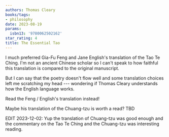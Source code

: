 ```yaml
---
authors: Thomas Cleary
books/tags:
- philosophy
date: 2023-08-19
params:
  isbn13: '9780062502162'
star_rating: 4
title: The Essential Tao
---
```


I much preferred Gia-Fu Feng and Jane English's translation of the Tao Te Ching.
I'm not an ancient Chinese scholar so I can't speak to how faithful this
translation is compared to the original manuscript.

But I can say that the poetry doesn't flow well and some translation choices
left me scratching my head --- wondering if Thomas Cleary understands how the
English language works.

<!--more-->

Read the Feng / English's translation instead!

Maybe his translation of the Chuang-tzu is worth a read? TBD

EDIT 2023-12-02: Yup the translation of Chuang-tzu was good enough and the
commentary on the Tao Te Ching and the Chuang-tzu was interesting reading.